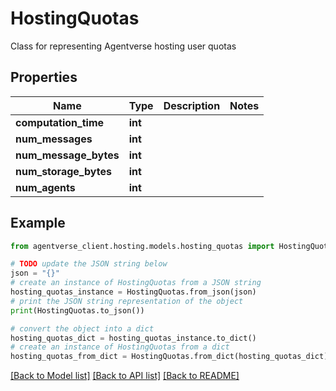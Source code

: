 # HostingQuotas

Class for representing Agentverse hosting user quotas

## Properties

Name | Type | Description | Notes
------------ | ------------- | ------------- | -------------
**computation_time** | **int** |  | 
**num_messages** | **int** |  | 
**num_message_bytes** | **int** |  | 
**num_storage_bytes** | **int** |  | 
**num_agents** | **int** |  | 

## Example

```python
from agentverse_client.hosting.models.hosting_quotas import HostingQuotas

# TODO update the JSON string below
json = "{}"
# create an instance of HostingQuotas from a JSON string
hosting_quotas_instance = HostingQuotas.from_json(json)
# print the JSON string representation of the object
print(HostingQuotas.to_json())

# convert the object into a dict
hosting_quotas_dict = hosting_quotas_instance.to_dict()
# create an instance of HostingQuotas from a dict
hosting_quotas_from_dict = HostingQuotas.from_dict(hosting_quotas_dict)
```
[[Back to Model list]](../README.md#documentation-for-models) [[Back to API list]](../README.md#documentation-for-api-endpoints) [[Back to README]](../README.md)


